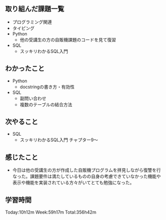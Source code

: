 ## 取り組んだ課題一覧
- プログラミング関連
- タイピング
- Python
    - 他の受講生の方の自販機課題のコードを見て復習
- SQL
    - スッキリわかるSQL入門    
## わかったこと
- Python
    - docstringの書き方・有効性
- SQL
    - 副問い合わせ
    - 複数のテーブルの結合方法
## 次やること
- SQL
    - スッキリわかるSQL入門 チャプター9〜    
## 感じたこと
- 今日は他の受講生の方が作成した自販機プログラムを拝見しながら復讐を行なった。課題要件は満たしているものの自身の考慮できていなかった機能や表示や機能を実装されている方々がいてとても勉強になった。
## 学習時間
Today:10h12m Week:59h17m Total:356h42m